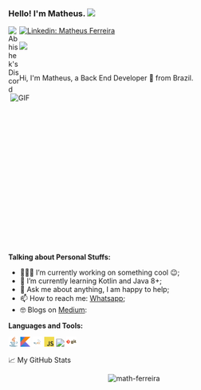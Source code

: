 ### Hello! I'm Matheus. <img src="https://media.giphy.com/media/hvRJCLFzcasrR4ia7z/giphy.gif" width="25px">
<a href="https://discord.com/users/7776">
  <img align="left" alt="Abhishek's Discord" width="22px" src="https://cdn.jsdelivr.net/npm/simple-icons@v3/icons/discord.svg" />
</a>

[![Linkedin: Matheus Ferreira](https://img.shields.io/badge/-MatheusFerreira-blue?style=flat-square&logo=Linkedin&logoColor=white&link=https://www.linkedin.com/in/math-ferreira/)](https://www.linkedin.com/in/math-ferreira/)

![](https://visitor-badge.glitch.me/badge?page_id=math-ferreira.math-ferreira)

<br />

Hi, I'm Matheus, a Back End Developer 🚀 from Brazil.
  <img align="right" alt="GIF" src="https://github.com/abhisheknaiidu/abhisheknaiidu/blob/master/code.gif?raw=true" width="500" height="320" />
  
**Talking about Personal Stuffs:**

- 👨🏽‍💻 I’m currently working on something cool :wink:;
- 🌱 I’m currently learning Kotlin and Java 8+; 
- 💬 Ask me about anything, I am happy to help;
- 📫 How to reach me: [Whatsapp](https://api.whatsapp.com/send?phone=5511981973409);
- 🤓 Blogs on [Medium](https://medium.com/@mat.s.ferreira/):

**Languages and Tools:**  

<code><img height="20" src="https://raw.githubusercontent.com/github/explore/80688e429a7d4ef2fca1e82350fe8e3517d3494d/topics/java/java.png"></code>
<code><img height="20" src="https://raw.githubusercontent.com/github/explore/80688e429a7d4ef2fca1e82350fe8e3517d3494d/topics/kotlin/kotlin.png"></code>
<code><img height="20" src="https://raw.githubusercontent.com/github/explore/80688e429a7d4ef2fca1e82350fe8e3517d3494d/topics/mysql/mysql.png"></code>
<code><img height="20" src="https://raw.githubusercontent.com/github/explore/80688e429a7d4ef2fca1e82350fe8e3517d3494d/topics/javascript/javascript.png"></code>
<code><img height="20" src="https://github.com/jelastic/icons/blob/master/kafka/jelastic/icons/logo_32x32.png"></code>
<code><img height="20" src="https://raw.githubusercontent.com/github/explore/80688e429a7d4ef2fca1e82350fe8e3517d3494d/topics/git/git.png"></code>


📈 My GitHub Stats

<p align="center"> <img src="https://github-readme-stats.vercel.app/api?username=math-ferreira&show_icons=true&theme=gotham" alt="math-ferreira" />



